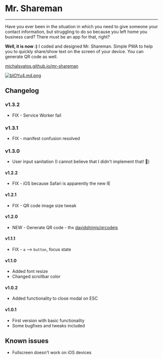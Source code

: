 # Mr. Shareman
***
Have you ever been in the situation in which you need to give someone your contact information, but struggling to do so because you left home you business card? There must be an app for that, right?

**Well, it is now :)** I coded and designed Mr. Shareman. Simple PWA to help you to quickly share/show text on the screen of your device. You can generate QR code as well.

[michalsvatos.github.io/mr-shareman](https://michalsvatos.github.io/mr-shareman)

[![bIOYu4.md.png](https://iili.io/bIOYu4.md.png)](https://michalsvatos.github.io/mr-shareman)

## Changelog
### v1.3.2
- FIX - Service Worker fail

### v1.3.1
- FIX - manifest confusion resolved

### v1.3.0
- User input sanitation (I cannot believe that I didn't implement that! 🤦)

#### v1.2.2
- FIX - iOS because Safari is apparently the new IE

#### v1.2.1
- FIX - QR code image size tweak

#### v1.2.0
- NEW - Generate QR code - thx [davidshimjs/qrcodejs](https://github.com/davidshimjs/qrcodejs)

#### v1.1.1
- FIX - `a` --> `button`, focus state

#### v1.1.0
- Added font resize
- Changed scrollbar color

#### v1.0.2
- Added functionality to close modal on ESC

#### v1.0.1
- First version with basic functionality
- Some bugfixes and tweaks included

## Known issues
- Fullscreen doesn't work on iOS devices


